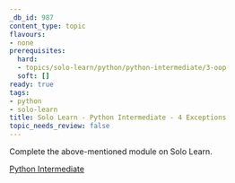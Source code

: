 ```yaml
---
_db_id: 987
content_type: topic
flavours:
- none
prerequisites:
  hard:
  - topics/solo-learn/python/python-intermediate/3-oop
  soft: []
ready: true
tags:
- python
- solo-learn
title: Solo Learn - Python Intermediate - 4 Exceptions
topic_needs_review: false
---
```


Complete the above-mentioned module on Solo Learn.

[Python Intermediate](https://www.sololearn.com/learn/courses/python-intermediate)